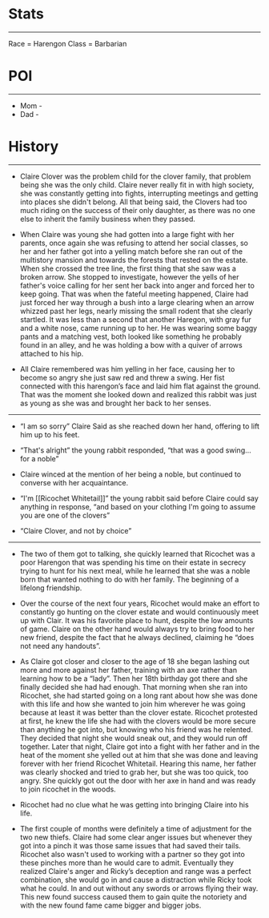 
# Stats
---
Race = Harengon
Class = Barbarian

# POI
---
- Mom - 
- Dad - 

# History 
---
- Claire Clover was the problem child for the clover family, that problem being she was the only child. Claire never really fit in with high society, she was constantly getting into fights, interrupting meetings and getting into places she didn't belong. All that being said, the Clovers had too much riding on the success of their only daughter, as there was no one else to inherit the family business when they passed.

- When Claire was young she had gotten into a large fight with her parents, once again she was refusing to attend her social classes, so her and her father got into a yelling match before she ran out of the multistory mansion and towards the forests that rested on the estate. When she crossed the tree line, the first thing that she saw was a broken arrow. She stopped to investigate, however the yells of her father's voice calling for her sent her back into anger and forced her to keep going. That was when the fateful meeting happened, Claire had just forced her way through a bush into a large clearing when an arrow whizzed past her legs, nearly missing the small rodent that she clearly startled. It was less than a second that another Haregon, with gray fur and a white nose, came running up to her. He was wearing some baggy pants and a matching vest, both looked like something he probably found in an alley, and he was holding a bow with a quiver of arrows attached to his hip.

- All Claire remembered was him yelling in her face, causing her to become so angry she just saw red and threw a swing. Her fist connected with this harengon’s face and laid him flat against the ground. That was the moment she looked down and realized this rabbit was just as young as she was and brought her back to her senses.

---
- “I am so sorry” Claire Said as she reached down her hand, offering to lift him up to his feet.

- “That's alright” the young rabbit responded, “that was a good swing… for a noble”
  
- Claire winced at the mention of her being a noble, but continued to converse with her acquaintance.

- “I'm [[Ricochet Whitetail]]” the young rabbit said before Claire could say anything in response, “and based on your clothing I'm going to assume you are one of the clovers”

- “Claire Clover, and not by choice”
  
---
- The two of them got to talking, she quickly learned that Ricochet was a poor Harengon that was spending his time on their estate in secrecy trying to hunt for his next meal, while he learned that she was a noble born that wanted nothing to do with her family. The beginning of a lifelong friendship.

- Over the course of the next four years, Ricochet would make an effort to constantly go hunting on the clover estate and would continuously meet up with Clair. It was his favorite place to hunt, despite the low amounts of game. Claire on the other hand would always try to bring food to her new friend, despite the fact that he always declined, claiming he “does not need any handouts”.

- As Claire got closer and closer to the age of 18 she began lashing out more and more against her father, training with an axe rather than learning how to be a “lady”. Then her 18th birthday got there and she finally decided she had had enough. That morning when she ran into Ricochet, she had started going on a long rant about how she was done with this life and how she wanted to join him wherever he was going because at least it was better than the clover estate. Ricochet protested at first, he knew the life she had with the clovers would be more secure than anything he got into, but knowing who his friend was he relented. They decided that night she would sneak out, and they would run off together. Later that night, Claire got into a fight with her father and in the heat of the moment she yelled out at him that she was done and leaving forever with her friend Ricochet Whitetail. Hearing this name, her father was clearly shocked and tried to grab her, but she was too quick, too angry. She quickly got out the door with her axe in hand and was ready to join ricochet in the woods.

- Ricochet had no clue what he was getting into bringing Claire into his life. 

- The first couple of months were definitely a time of adjustment for the two new thiefs. Claire had some clear anger issues but whenever they got into a pinch it was those same issues that had saved their tails. Ricochet also wasn't used to working with a partner so they got into these pinches more than he would care to admit. Eventually they realized Claire's anger and Ricky’s deception and range was a perfect combination, she would go in and cause a distraction while Ricky took what he could. In and out without any swords or arrows flying their way. This new found success caused them to gain quite the notoriety and with the new found fame came bigger and bigger jobs.